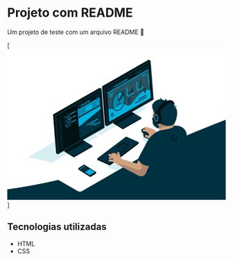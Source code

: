 # Projeto com README
Um projeto de teste com um arquivo README 🚀

[<img src="tela.gif" alt="gif da tela incial do projeto">]

## Tecnologias utilizadas 
- HTML
- CSS